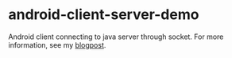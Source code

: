 # android-client-server-demo
Android client connecting to java server through socket. For more information, see my <a href="http://samilkorkmaz.blogspot.com.tr/2017/03/android-client-connecting-to-java.html">blogpost</a>.
